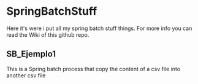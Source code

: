 # SpringBatchStuff
Here it's were i put all my spring batch stuff things. For more info you can read the Wiki of this github repo. 

## SB_Ejemplo1
This is a Spring batch process that copy the content of a csv file into another csv file

